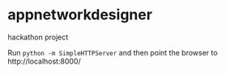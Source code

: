 # appnetworkdesigner
hackathon project

Run <code>python -m SimpleHTTPServer</code> and then point the browser to http://localhost:8000/
